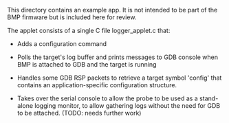 This directory contains an example app.  It is not intended to be part
of the BMP firmware but is included here for review.

The applet consists of a single C file logger_applet.c that:

- Adds a configuration command

- Polls the target's log buffer and prints messages to GDB console
  when BMP is attached to GDB and the target is running

- Handles some GDB RSP packets to retrieve a target symbol 'config'
  that contains an application-specific configuration structure.

- Takes over the serial console to allow the probe to be used as a
  stand-alone logging monitor, to allow gathering logs without the
  need for GDB to be attached.  (TODO: needs further work)
  
